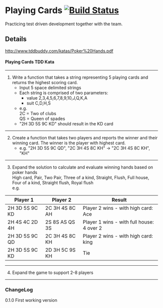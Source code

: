 # Playing Cards [![Build Status](https://dev.azure.com/nerada/GitHub_Public/_apis/build/status/Nerada.katas.win.playing_cards?branchName=master)](https://dev.azure.com/nerada/GitHub_Public/_build/latest?definitionId=23&branchName=master)
Practicing test driven development together with the team.

## Details
http://www.tddbuddy.com/katas/Poker%20Hands.pdf

#### Playing Cards TDD Kata<br />
-----
1. Write a function that takes a string representing 5 playing cards and returns the highest scoring card.
   - Input 5 space delimited strings
   - Each string is comprised of two parameters:
     - value 2,3,4,5,6,7,8,9,10,J,Q,K,A
	 - suit	C,D,H,S
   - e.g. <br />
     2C = Two of clubs<br />
	 QS = Queen of spades<br />
   - "2H 3D 5S 9C KD" should result in the KD card<br />
-----
2. Create a function that takes two players and reports the winner and their winning card. The winner is the player with highest card.<br />
   - e.g. "2H 3D 5S 9C QD", "2C 3H 4S 8C KH"	-> "2C 3H 4S 8C KH", "KH"<br />
-----
3. Expand the solution to calculate and evaluate winning hands based on poker hands<br />
High card, Pair, Two Pair, Three of a kind, Straight, Flush, Full house, Four of a kind, Straight flush, Royal flush<br />
e.g.<br />

| Player 1 | Player 2 | Result |
| --- | --- | --- |
| 2H 3D 5S 9C KD | 2C 3H 4S 8C AH | Player 2 wins - with high card: Ace |
| 2H 4S 4C 2D 4H | 2S 8S AS QS 3S | Player 1 wins - with full house: 4 over 2 |
| 2H 3D 5S 9C QD | 2C 3H 4S 8C KH | Player 2 wins - with high card: king |
| 2H 3D 5S 9C KD | 2D 3H 5C 9S KH | Tie |

-----
4. Expand the game to support 2-8 players<br />
-----
### ChangeLog
0.1.0 First working version<br />
